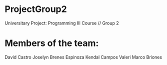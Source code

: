 # ProjectGroup2
Universitary Project: Programming III Course // Group 2

# Members of the team:

  David Castro
  Joselyn Brenes Espinoza
  Kendal Campos Valeri
  Marco Briones


